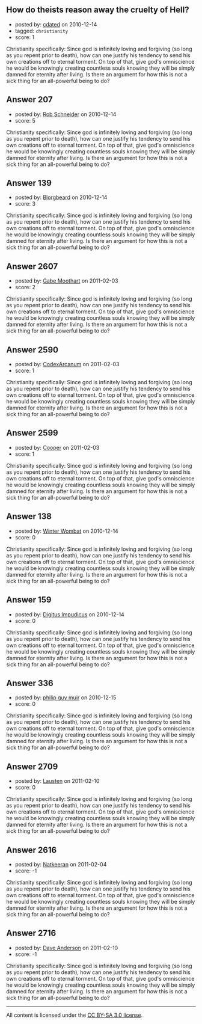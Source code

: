 ## How do theists reason away the cruelty of Hell?

- posted by: [cdated](https://stackexchange.com/users/-1/74-cdated) on 2010-12-14
- tagged: `christianity`
- score: 1

Christianity specifically: Since god is infinitely loving and forgiving (so long as you repent prior to death), how can one justify his tendency to send his own creations off to eternal torment.  On top of that, give god's omniscience he would be knowingly creating countless souls knowing they will be simply damned for eternity after living.  Is there an argument for how this is not a sick thing for an all-powerful being to do?


## Answer 207

- posted by: [Rob Schneider](https://stackexchange.com/users/-1/149-rob-schneider) on 2010-12-14
- score: 5

Christianity specifically: Since god is infinitely loving and forgiving (so long as you repent prior to death), how can one justify his tendency to send his own creations off to eternal torment.  On top of that, give god's omniscience he would be knowingly creating countless souls knowing they will be simply damned for eternity after living.  Is there an argument for how this is not a sick thing for an all-powerful being to do?


## Answer 139

- posted by: [Blorgbeard](https://stackexchange.com/users/-1/45-blorgbeard) on 2010-12-14
- score: 3

Christianity specifically: Since god is infinitely loving and forgiving (so long as you repent prior to death), how can one justify his tendency to send his own creations off to eternal torment.  On top of that, give god's omniscience he would be knowingly creating countless souls knowing they will be simply damned for eternity after living.  Is there an argument for how this is not a sick thing for an all-powerful being to do?


## Answer 2607

- posted by: [Gabe Moothart](https://stackexchange.com/users/-1/701-gabe-moothart) on 2011-02-03
- score: 2

Christianity specifically: Since god is infinitely loving and forgiving (so long as you repent prior to death), how can one justify his tendency to send his own creations off to eternal torment.  On top of that, give god's omniscience he would be knowingly creating countless souls knowing they will be simply damned for eternity after living.  Is there an argument for how this is not a sick thing for an all-powerful being to do?


## Answer 2590

- posted by: [CodexArcanum](https://stackexchange.com/users/-1/1005-codexarcanum) on 2011-02-03
- score: 1

Christianity specifically: Since god is infinitely loving and forgiving (so long as you repent prior to death), how can one justify his tendency to send his own creations off to eternal torment.  On top of that, give god's omniscience he would be knowingly creating countless souls knowing they will be simply damned for eternity after living.  Is there an argument for how this is not a sick thing for an all-powerful being to do?


## Answer 2599

- posted by: [Cooper](https://stackexchange.com/users/-1/1008-cooper) on 2011-02-03
- score: 1

Christianity specifically: Since god is infinitely loving and forgiving (so long as you repent prior to death), how can one justify his tendency to send his own creations off to eternal torment.  On top of that, give god's omniscience he would be knowingly creating countless souls knowing they will be simply damned for eternity after living.  Is there an argument for how this is not a sick thing for an all-powerful being to do?


## Answer 138

- posted by: [Winter Wombat](https://stackexchange.com/users/-1/52-winter-wombat) on 2010-12-14
- score: 0

Christianity specifically: Since god is infinitely loving and forgiving (so long as you repent prior to death), how can one justify his tendency to send his own creations off to eternal torment.  On top of that, give god's omniscience he would be knowingly creating countless souls knowing they will be simply damned for eternity after living.  Is there an argument for how this is not a sick thing for an all-powerful being to do?


## Answer 159

- posted by: [Digitus Impudicus](https://stackexchange.com/users/-1/99-digitus-impudicus) on 2010-12-14
- score: 0

Christianity specifically: Since god is infinitely loving and forgiving (so long as you repent prior to death), how can one justify his tendency to send his own creations off to eternal torment.  On top of that, give god's omniscience he would be knowingly creating countless souls knowing they will be simply damned for eternity after living.  Is there an argument for how this is not a sick thing for an all-powerful being to do?


## Answer 336

- posted by: [philip guy muir](https://stackexchange.com/users/-1/182-philip-guy-muir) on 2010-12-15
- score: 0

Christianity specifically: Since god is infinitely loving and forgiving (so long as you repent prior to death), how can one justify his tendency to send his own creations off to eternal torment.  On top of that, give god's omniscience he would be knowingly creating countless souls knowing they will be simply damned for eternity after living.  Is there an argument for how this is not a sick thing for an all-powerful being to do?


## Answer 2709

- posted by: [Lausten](https://stackexchange.com/users/-1/584-lausten) on 2011-02-10
- score: 0

Christianity specifically: Since god is infinitely loving and forgiving (so long as you repent prior to death), how can one justify his tendency to send his own creations off to eternal torment.  On top of that, give god's omniscience he would be knowingly creating countless souls knowing they will be simply damned for eternity after living.  Is there an argument for how this is not a sick thing for an all-powerful being to do?


## Answer 2616

- posted by: [Natkeeran](https://stackexchange.com/users/-1/44-natkeeran) on 2011-02-04
- score: -1

Christianity specifically: Since god is infinitely loving and forgiving (so long as you repent prior to death), how can one justify his tendency to send his own creations off to eternal torment.  On top of that, give god's omniscience he would be knowingly creating countless souls knowing they will be simply damned for eternity after living.  Is there an argument for how this is not a sick thing for an all-powerful being to do?


## Answer 2716

- posted by: [Dave Anderson](https://stackexchange.com/users/-1/1047-dave-anderson) on 2011-02-10
- score: -1

Christianity specifically: Since god is infinitely loving and forgiving (so long as you repent prior to death), how can one justify his tendency to send his own creations off to eternal torment.  On top of that, give god's omniscience he would be knowingly creating countless souls knowing they will be simply damned for eternity after living.  Is there an argument for how this is not a sick thing for an all-powerful being to do?



---

All content is licensed under the [CC BY-SA 3.0 license](https://creativecommons.org/licenses/by-sa/3.0/).
